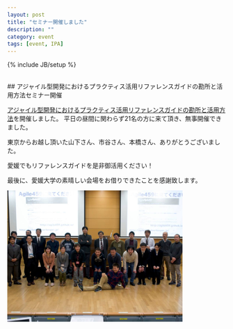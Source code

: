 ```yaml
---
layout: post
title: "セミナー開催しました"
description: ""
category: event
tags: [event, IPA]
---
```

{% include JB/setup %}

<br/>
## アジャイル型開発におけるプラクティス活用リファレンスガイドの勘所と活用方法セミナー開催

[アジャイル型開発におけるプラクティス活用リファレンスガイドの勘所と活用方法](http://agile459.doorkeeper.jp/events/7994)を開催しました。
平日の昼間に関わらず21名の方に来て頂き、無事開催できました。

東京からお越し頂いた山下さん、市谷さん、本橋さん、ありがとうございました。

愛媛でもリファレンスガイドを是非御活用ください！

最後に、愛媛大学の素晴しい会場をお借りできたことを感謝致します。

<a href="/images/2014/2014013101.jpg"></a><img src="/images/2014/2014013101.jpg" width="80%" alt="集合写真"></a>




